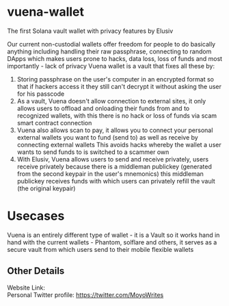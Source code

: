 # vuena-wallet
The first Solana vault wallet with privacy features by Elusiv

Our current non-custodial wallets offer freedom for people to do basically anything including handling their raw passphrase, connecting to random DApps which makes users prone to hacks, data loss, loss of funds and most importantly - lack of privacy
Vuena wallet is a vault that fixes all these by:
1. Storing passphrase on the user's computer in an encrypted format so that if hackers access it they still can't decrypt it without asking the user for his passcode
2. As a vault, Vuena doesn't allow connection to external sites, it only allows users to offload and onloading their funds from and to recognized wallets, with this there is no hack or loss of funds via scam smart contract connection
3. Vuena also allows scan to pay, it allows you to
connect your personal external wallets you want to fund (send to) as well as receive by connecting external wallets
This avoids hacks whereby the wallet a user wants to send funds to is switched to a scammer own
4. With Elusiv, Vuena allows users to send and receive privately, users receive privately because there is a middleman publickey (generated from the second keypair in the user's mnemonics) this middleman publickey receives funds with which users can privately refill the vault (the original keypair)

# Usecases
Vuena is an entirely different type of wallet - it is a Vault so it works hand in hand with the current wallets - Phantom, solflare and others, it serves as a secure vault from which users send to their mobile flexible wallets

## Other Details
Website Link:  <br/>
Personal Twitter profile: https://twitter.com/MoyoWrites
